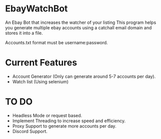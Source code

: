 # EbayWatchBot
An Ebay Bot that increases the watcher of your listing
This program helps you generate multiple ebay accounts using a catchall email domain and stores it into a file.


Accounts.txt format must be username:password. 


# Current Features

- Account Generator (Only can generate around 5-7 accounts per day).
- Watch list (Using selenium)



# TO DO 

- Headless Mode or request based.
- Implement Threading to increase speed and efficiency.
- Proxy Support to generate more accounts per day.
- Discord Support.
